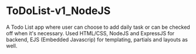 # ToDoList-v1_NodeJS

A Todo List app where user can choose to add daily task or can be checked off when it's necessary. Used HTML/CSS, NodeJS and ExpressJS for backend, EJS (Embedded Javascrip) for templating, partials and layouts as well. 

